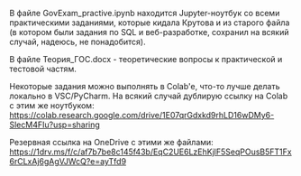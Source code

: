 В файле GovExam_practive.ipynb находится Jupyter-ноутбук со всеми практическими заданиями, которые кидала Крутова и из старого файла (в котором были задания по SQL и веб-разработке, сохранил на всякий случай, надеюсь, не понадобится).

В файле Теория_ГОС.docx - теоретические вопросы к практической и тестовой частям.

Некоторые задания можно выполнять в Colab'e, что-то лучше делать локально в VSC/PyCharm. На всякий случай дублирую ссылку на Colab с этим же ноутбуком: https://colab.research.google.com/drive/1E07qrGdxkd9rhLD16wDMy6-SlecM4FIu?usp=sharing

Резервная ссылка на OneDrive с этими же файлами: https://1drv.ms/f/c/af7b7be8c145f43b/EqC2UE6LzEhKjlF5SeqPOusB5FT1Fx6rCLxAj6gAgVJWcQ?e=ayTfd9

